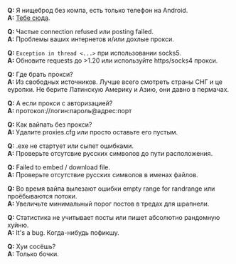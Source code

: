 **Q:** Я нищеброд без компа, есть только телефон на Android.  
**A:** [Тебе сюда](https://github.com/tsunamaru/mobile-wiper).  

**Q:** Частые connection refused или posting failed.  
**A:** Проблемы ваших интернетов и/или дохлые прокси.  

**Q:** `Exception in thread <...>` при использовании socks5.  
**A:** Обновите requests до >1.20 или используйте https/socks4 прокси.  

**Q:** Где брать прокси?  
**A:** Из свободных источников. Лучше всего смотреть страны СНГ и це еуропки. Не берите Латинскую Америку и Азию, они давно в пермачах.  

**Q:** А если прокси с авторизацией?  
**A:** протокол://логин:пароль@адрес:порт

**Q:** Как вайпать без прокси?  
**A:** Удалите proxies.cfg или просто оставьте его пустым.

**Q:** .exe не стартует или сыпет ошибками.  
**A:** Проверьте отсутсвие русских символов до пути расположения.  

**Q:** Failed to embed / download file.  
**A:** Проверьте отсутствие русских символов в именах файлов.  

**Q:** Во время вайпа вылезают ошибки empty range for randrange или проёбываются потоки.  
**A:** Увеличьте минимальный порог постов в тредах для шрапнели.  

**Q:** Статистика не учитывает посты или пишет абсолютно рандомную хуйню.  
**A:** It's a bug. Когда-нибудь пофикшу.  

**Q:** Хуи сосёшь?  
**A:** Только бочки.  